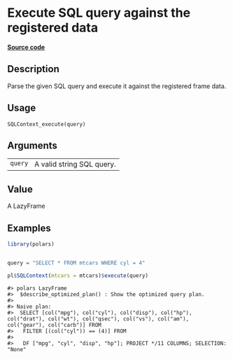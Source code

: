 

# Execute SQL query against the registered data

[**Source code**](https://github.com/pola-rs/r-polars/tree/mkdocs-matrial-search-preview/R/sql.R#L68)

## Description

Parse the given SQL query and execute it against the registered frame
data.

## Usage

<pre><code class='language-R'>SQLContext_execute(query)
</code></pre>

## Arguments

<table>
<tr>
<td style="white-space: nowrap; font-family: monospace; vertical-align: top">
<code id="SQLContext_execute_:_query">query</code>
</td>
<td>
A valid string SQL query.
</td>
</tr>
</table>

## Value

A LazyFrame

## Examples

``` r
library(polars)


query = "SELECT * FROM mtcars WHERE cyl = 4"

pl$SQLContext(mtcars = mtcars)$execute(query)
```

    #> polars LazyFrame
    #>  $describe_optimized_plan() : Show the optimized query plan.
    #> 
    #> Naive plan:
    #>  SELECT [col("mpg"), col("cyl"), col("disp"), col("hp"), col("drat"), col("wt"), col("qsec"), col("vs"), col("am"), col("gear"), col("carb")] FROM
    #>   FILTER [(col("cyl")) == (4)] FROM
    #> 
    #>   DF ["mpg", "cyl", "disp", "hp"]; PROJECT */11 COLUMNS; SELECTION: "None"
